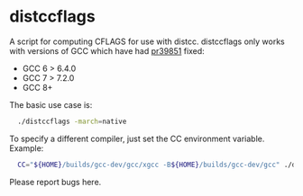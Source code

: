 # distccflags

A script for computing CFLAGS for use with distcc.  distccflags only works with versions of GCC which have had [pr39851](https://gcc.gnu.org/bugzilla/show_bug.cgi?id=39851) fixed:

  - GCC 6 > 6.4.0
  - GCC 7 > 7.2.0
  - GCC 8+

The basic use case is:
```sh
  ./distccflags -march=native
```
To specify a different compiler, just set the CC environment variable. Example:
```sh
  CC="${HOME}/builds/gcc-dev/gcc/xgcc -B${HOME}/builds/gcc-dev/gcc" ./distccflags -march=native
```

Please report bugs here.
